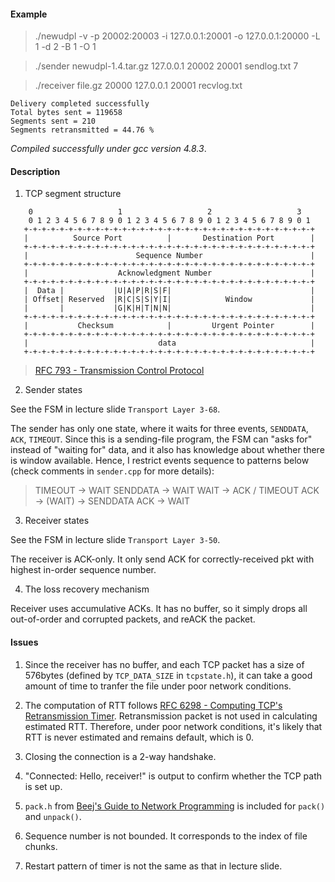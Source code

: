 #### Example

> ./newudpl -v -p 20002:20003 -i 127.0.0.1:20001  -o 127.0.0.1:20000 -L 1 -d 2 -B 1 -O 1

> ./sender newudpl-1.4.tar.gz 127.0.0.1 20002 20001 sendlog.txt 7

> ./receiver file.gz 20000 127.0.0.1 20001 recvlog.txt

```
Delivery completed successfully
Total bytes sent = 119658
Segments sent = 210
Segments retransmitted = 44.76 %
```

_Compiled successfully under gcc version 4.8.3_.

#### Description


1. TCP segment structure

```
    0                   1                   2                   3
    0 1 2 3 4 5 6 7 8 9 0 1 2 3 4 5 6 7 8 9 0 1 2 3 4 5 6 7 8 9 0 1
   +-+-+-+-+-+-+-+-+-+-+-+-+-+-+-+-+-+-+-+-+-+-+-+-+-+-+-+-+-+-+-+-+
   |          Source Port          |       Destination Port        |
   +-+-+-+-+-+-+-+-+-+-+-+-+-+-+-+-+-+-+-+-+-+-+-+-+-+-+-+-+-+-+-+-+
   |                        Sequence Number                        |
   +-+-+-+-+-+-+-+-+-+-+-+-+-+-+-+-+-+-+-+-+-+-+-+-+-+-+-+-+-+-+-+-+
   |                    Acknowledgment Number                      |
   +-+-+-+-+-+-+-+-+-+-+-+-+-+-+-+-+-+-+-+-+-+-+-+-+-+-+-+-+-+-+-+-+
   |  Data |           |U|A|P|R|S|F|                               |
   | Offset| Reserved  |R|C|S|S|Y|I|            Window             |
   |       |           |G|K|H|T|N|N|                               |
   +-+-+-+-+-+-+-+-+-+-+-+-+-+-+-+-+-+-+-+-+-+-+-+-+-+-+-+-+-+-+-+-+
   |           Checksum            |         Urgent Pointer        |
   +-+-+-+-+-+-+-+-+-+-+-+-+-+-+-+-+-+-+-+-+-+-+-+-+-+-+-+-+-+-+-+-+
   |                             data                              |
   +-+-+-+-+-+-+-+-+-+-+-+-+-+-+-+-+-+-+-+-+-+-+-+-+-+-+-+-+-+-+-+-+
```

 > [RFC 793 - Transmission Control Protocol](https://tools.ietf.org/html/rfc793#section-3.1)



2. Sender states

 See the FSM in lecture slide `Transport Layer 3-68`.

 The sender has only one state, where it waits for three events, `SENDDATA`, `ACK`, `TIMEOUT`.
 Since this is a sending-file program, the FSM can "asks for" instead of "waiting for" data, and it also has knowledge about whether there is window available.
 Hence, I restrict events sequence to patterns below (check comments in `sender.cpp` for more details):

 > TIMEOUT -> WAIT
 > SENDDATA -> WAIT
 > WAIT -> ACK / TIMEOUT
 > ACK -> (WAIT) -> SENDDATA
 > ACK -> WAIT

3. Receiver states

 See the FSM in lecture slide `Transport Layer 3-50`.

 The receiver is ACK-only. It only send ACK for correctly-received pkt with highest in-order sequence number.


4. The loss recovery mechanism

 Receiver uses accumulative ACKs. It has no buffer, so it simply drops all out-of-order and corrupted packets, and reACK the packet.



#### Issues

1. Since the receiver has no buffer, and each TCP packet has a size of 576bytes (defined by `TCP_DATA_SIZE` in `tcpstate.h`), it can take a good amount of time to tranfer the file under poor network conditions.

2. The computation of RTT follows [RFC 6298 - Computing TCP's Retransmission Timer](https://tools.ietf.org/html/rfc6298). Retransmission packet is not used in calculating estimated RTT. Therefore, under poor network conditions, it's likely that RTT is never estimated and remains default, which is 0.

3. Closing the connection is a 2-way handshake.

4. "Connected: Hello, receiver!" is output to confirm whether the TCP path is set up.

4. `pack.h` from [Beej's Guide to Network Programming](http://beej.us/guide/bgnet/) is included for `pack()` and `unpack()`.

5. Sequence number is not bounded. It corresponds to the index of file chunks.

6. Restart pattern of timer is not the same as that in lecture slide.






